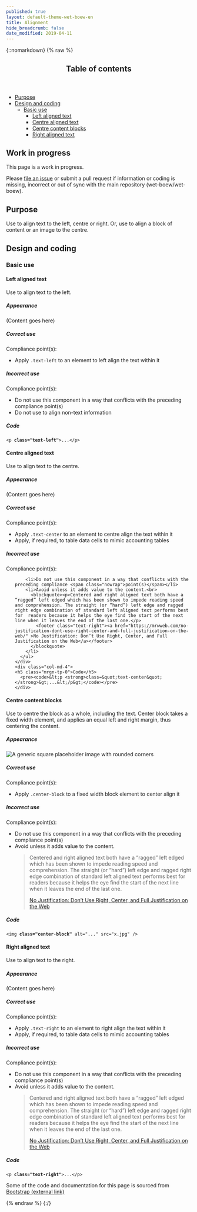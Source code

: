 ```yaml
---
published: true
layout: default-theme-wet-boew-en
title: Alignment
hide_breadcrumb: false
date_modified: 2019-04-11
---
```

{::nomarkdown}
{% raw %}
  <span class="wb-prettify all-pre"></span>
  <div class="row">
    <nav role="navigation" class="col-md-8">
      <div class="panel panel-default">
        <header class="panel-heading">
          <h2 class="panel-title">Table of contents</h2>
        </header>
        <div class="panel-body">
          <ul>
            <li><a href="#purpose">Purpose</a></li>
            <li><a href="#design">Design and coding</a>
              <ul>
                <li><a href="#basic">Basic use</a>
                  <ul>
                    <li><a href="#left">Left aligned text</a></li>
                    <li><a href="#centre">Centre aligned text</a></li>
                    <li><a href="#centre-bl">Centre content blocks</a></li>
                    <li><a href="#right">Right aligned text  </a></li>
                  </ul>
                </li>
              </ul>
            </li>
          </ul>
        </div>
      </div>
    </nav>
    <section class="col-md-4">
      <div class="panel panel-warning">
        <div class="panel-body">
          <h2 class="mrgn-tp-0 h4 text-warning"><span class="fa fa-exclamation-triangle"></span> Work in progress</h2>
          <p>This page is a work in progress.</p>
          <p>Please <a href="https://github.com/wet-boew/wet-boew-styleguide/issues/new">file an issue</a> or submit a pull request if information or coding is missing, incorrect or out of sync with the main repository (wet-boew/wet-boew).</p>
        </div>
      </div>
    </section>
  </div>
  <section>
    <h2 id="purpose"><span class="fa-stack"><span class="fa fa-circle fa-stack-2x"></span><span class="fa fa-info fa-stack-1x fa-inverse"></span></span> Purpose</h2>
    <p>Use  to align text to  the left, centre or right. Or, use to align a block of content or an image to  the centre.</p>
  </section>
  <h2 id="design"><span class="fa-stack"><span class="fa fa-circle fa-stack-2x"></span><span class="fa fa-paint-brush fa-stack-1x fa-inverse"></span></span> Design and coding</h2>
  <h3 id="basic">Basic use</h3>
  <h4 id="left"><span class="fa-stack"><span class="fa fa-circle fa-stack-2x"></span><span class="fa fa-align-left fa-stack-1x fa-inverse"></span></span> Left aligned text</h4>
  <p>Use to align text to the left.</p>
  <div class="row">
    <div class="col-md-3">
      <div class="panel panel-default">
        <div class="panel-body">
          <h5 class="mrgn-tp-0">Appearance</h5>
          <p class="text-left">(Content goes here)</p>
        </div>
      </div>
    </div>
    <div class="col-md-5">
      <h5 class="mrgn-tp-0 text-success"><span class="glyphicon glyphicon-ok-circle"></span> Correct use</h5>
<p>Compliance point(s):</p>
        <ul>
        <li>Apply <code>.text-left</code> to an element to left align the text within it</li>
      </ul>
      <h5 class="mrgn-tp-0 text-danger"><span class="glyphicon glyphicon-remove-circle"></span> Incorrect use</h5><p>Compliance point(s):</p><ul>
        <li>Do not use this component in a way that conflicts with the preceding compliance <span class="nowrap">point(s)</span></li>
        <li>Do not use to align non-text information</li>
      </ul>
    </div>
    <div class="col-md-4">
	<h5 class="mrgn-tp-0">Code</h5>
      <pre><code>&lt;p <strong>class=&quot;text-left&quot;</strong>&gt;...&lt;/p&gt;</code></pre>
    </div>
  </div>
  <h4 id="centre"><span class="fa-stack"><span class="fa fa-circle fa-stack-2x"></span><span class="fa fa-align-center fa-stack-1x fa-inverse"></span></span> Centre aligned text</h4>
  <p>Use to align text to the centre.</p>
  <div class="row">
    <div class="col-md-3">
      <div class="panel panel-default">
        <div class="panel-body">
          <h5 class="mrgn-tp-0">Appearance</h5>
          <p class="text-center">(Content goes here)</p>
        </div>
      </div>
    </div>
    <div class="col-md-5">
      <h5 class="mrgn-tp-0 text-success"><span class="glyphicon glyphicon-ok-circle"></span> Correct use</h5>
<p>Compliance point(s):</p>
        <ul>
        <li>Apply <code>.text-center</code> to an element to centre align the text within it</li>
		<li>Apply, if required, to table data cells to mimic accounting tables</li>
      </ul>
      <h5 class="mrgn-tp-0 text-danger"><span class="glyphicon glyphicon-remove-circle"></span> Incorrect use</h5><p>Compliance point(s):</p><ul>

		<li>Do not use this component in a way that conflicts with the preceding compliance <span class="nowrap">point(s)</span></li>
        <li>Avoid unless it adds value to the content.<br>
          <blockquote><p>Centered and right aligned text both have a “ragged” left edged which has been shown to impede reading speed and comprehension. The straight (or “hard”) left edge and ragged right edge combination of standard left aligned text performs best for  readers because it helps the eye find the start of the next line when it leaves the end of the last one.</p>
		    <footer class="text-right"><a href="https://mrwweb.com/no-justification-dont-use-right-center-and-full-justification-on-the-web/" >No Justification: Don’t Use Right, Center, and Full Justification on the Web</a></footer>
	      </blockquote>
        </li>
      </ul>
    </div>
    <div class="col-md-4">
	<h5 class="mrgn-tp-0">Code</h5>
      <pre><code>&lt;p <strong>class=&quot;text-center&quot;</strong>&gt;...&lt;/p&gt;</code></pre>
    </div>
  </div>
  <h4 id="centre-bl"><span class="fa-stack"><span class="fa fa-circle fa-stack-2x"></span><span class="fa fa-align-center fa-stack-1x fa-inverse"></span></span> Centre content blocks</h4>
  <p>Use to centre the block as a whole, including the text. Center block takes a fixed width element, and  applies an equal left and right margin, thus centering the content.</p>
  <div class="row">
    <div class="col-md-3">
      <div class="panel panel-default">
        <div class="panel-body">
          <h5 class="mrgn-tp-0">Appearance</h5>
          <img src="https://placehold.it/140x140" class="img-rounded center-block" alt="A generic square placeholder image with rounded corners" /> </div>
      </div>
    </div>
    <div class="col-md-5">
      <h5 class="mrgn-tp-0 text-success"><span class="glyphicon glyphicon-ok-circle"></span> Correct use</h5>
<p>Compliance point(s):</p>
        <ul>
        <li>Apply <code>.center-block</code> to a fixed width block  element to center align it</li>
      </ul>
      <h5 class="mrgn-tp-0 text-danger"><span class="glyphicon glyphicon-remove-circle"></span> Incorrect use</h5><p>Compliance point(s):</p><ul>
        <li>Do not use this component in a way that conflicts with the preceding compliance <span class="nowrap">point(s)</span></li>
        <li>Avoid unless it adds value to the content.<br>
          <blockquote><p>Centered and right aligned text both have a “ragged” left edged which has been shown to impede reading speed and comprehension. The straight (or “hard”) left edge and ragged right edge combination of standard left aligned text performs best for  readers because it helps the eye find the start of the next line when it leaves the end of the last one.</p>
		    <footer class="text-right"><a href="https://mrwweb.com/no-justification-dont-use-right-center-and-full-justification-on-the-web/" >No Justification: Don’t Use Right, Center, and Full Justification on the Web</a></footer>
	      </blockquote>
        </li>
      </ul>
    </div>
    <div class="col-md-4">
	<h5 class="mrgn-tp-0">Code</h5>
      <pre><code>&lt;img <strong>class=&quot;center-block&quot;</strong> alt=&quot;...&quot; src=&quot;x.jpg&quot; /&gt;</code></pre>
    </div>
  </div>
  <h4 id="right"><span class="fa-stack"><span class="fa fa-circle fa-stack-2x"></span><span class="fa fa-align-right fa-stack-1x fa-inverse"></span></span> Right aligned text</h4>
  <p>Use to align text to the right.</p>
  <div class="row">
    <div class="col-md-3">
      <div class="panel panel-default">
        <div class="panel-body">
          <h5 class="mrgn-tp-0">Appearance</h5>
          <p class="text-right">(Content goes here)</p>
        </div>
      </div>
    </div>
    <div class="col-md-5">
      <h5 class="mrgn-tp-0 text-success"><span class="glyphicon glyphicon-ok-circle"></span> Correct use</h5>
<p>Compliance point(s):</p>
        <ul>
        <li>Apply <code>.text-right</code> to an element to right align the text within it</li>
		<li>Apply, if required, to table data cells to mimic accounting tables</li>
      </ul>
      <h5 class="mrgn-tp-0 text-danger"><span class="glyphicon glyphicon-remove-circle"></span> Incorrect use</h5><p>Compliance point(s):</p><ul>
       <li>Do not use this component in a way that conflicts with the preceding compliance <span class="nowrap">point(s)</span></li>
       <li>Avoid unless it adds value to the content.
         <blockquote><p>Centered and right aligned text both have a “ragged” left edged which has been shown to impede reading speed and comprehension. The straight (or “hard”) left edge and ragged right edge combination of standard left aligned text performs best for  readers because it helps the eye find the start of the next line when it leaves the end of the last one.</p>
		     <footer class="text-right"><a href="https://mrwweb.com/no-justification-dont-use-right-center-and-full-justification-on-the-web/" >No Justification: Don’t Use Right, Center, and Full Justification on the Web</a></footer>
	      </blockquote>
       </li>
      </ul>
    </div>
    <div class="col-md-4">
	<h5 class="mrgn-tp-0">Code</h5>
      <pre><code>&lt;p <strong>class=&quot;text-right&quot;</strong>&gt;...&lt;/p&gt;</code></pre>
    </div>
  </div>
  <p class="mrgn-tp-lg text-muted">Some of the code and documentation for this page is sourced from <a href="https://getbootstrap.com/" >Bootstrap<span  class="wb-inv"> (external link)</span></a></p>
{% endraw %}
{:/}
